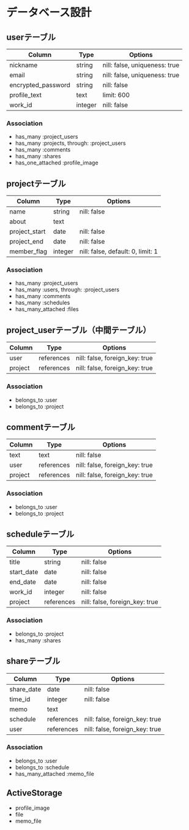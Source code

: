 # データベース設計

## userテーブル

| Column             | Type    | Options                       |
| ------------------ | ------- | ----------------------------- |
| nickname           | string  | nill: false, uniqueness: true |
| email              | string  | nill: false, uniqueness: true |
| encrypted_password | string  | nill: false                   |
| profile_text       | text    | limit: 600                    |
| work_id            | integer | nill: false                   |

### Association

- has_many :project_users
- has_many :projects, through: :project_users
- has_many :comments
- has_many :shares
- has_one_attached :profile_image

## projectテーブル

| Column        | Type    | Options                           |
| ------------- | ------- | --------------------------------- |
| name          | string  | nill: false                       |
| about         | text    |                                   |
| project_start | date    | nill: false                       |
| project_end   | date    | nill: false                       |
| member_flag   | integer | nill: false, default: 0, limit: 1 |

### Association

- has_many :project_users
- has_many :users, through: :project_users
- has_many :comments
- has_many :schedules
- has_many_attached :files

## project_userテーブル（中間テーブル）

| Column  | Type       | Options                        |
| ------- | ---------- | ------------------------------ |
| user    | references | nill: false, foreign_key: true |
| project | references | nill: false, foreign_key: true |

### Association

- belongs_to :user
- belongs_to :project

## commentテーブル

| Column  | Type       | Options                        |
| ------- | ---------- | ------------------------------ |
| text    | text       | nill: false                    |
| user    | references | nill: false, foreign_key: true |
| project | references | nill: false, foreign_key: true |

### Association

- belongs_to :user
- belongs_to :project

## scheduleテーブル

| Column     | Type       | Options                        |
| ---------- | ---------- | ------------------------------ |
| title      | string     | nill: false                    |
| start_date | date       | nill: false                    |
| end_date   | date       | nill: false                    |
| work_id    | integer    | nill: false                    |
| project    | references | nill: false, foreign_key: true |

### Association

- belongs_to :project
- has_many :shares

## shareテーブル

| Column     | Type       | Options                        |
| ---------- | ---------- | ------------------------------ |
| share_date | date       | nill: false                    |
| time_id    | integer    | nill: false                    |
| memo       | text       |                                |
| schedule   | references | nill: false, foreign_key: true |
| user       | references | nill: false, foreign_key: true |

### Association

- belongs_to :user
- belongs_to :schedule
- has_many_attached :memo_file

## ActiveStorage
- profile_image
- file
- memo_file